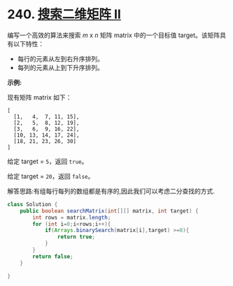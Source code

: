 # 240. [搜索二维矩阵 II](https://leetcode-cn.com/problems/search-a-2d-matrix-ii/description/)

编写一个高效的算法来搜索 *m* x *n* 矩阵 matrix 中的一个目标值 target。该矩阵具有以下特性：

- 每行的元素从左到右升序排列。
- 每列的元素从上到下升序排列。

**示例:**

现有矩阵 matrix 如下：

```
[
  [1,   4,  7, 11, 15],
  [2,   5,  8, 12, 19],
  [3,   6,  9, 16, 22],
  [10, 13, 14, 17, 24],
  [18, 21, 23, 26, 30]
]
```

给定 target = `5`，返回 `true`。

给定 target = `20`，返回 `false`。

解答思路:有组每行每列的数组都是有序的,因此我们可以考虑二分查找的方式.

```java
class Solution {
    public boolean searchMatrix(int[][] matrix, int target) {
        int rows = matrix.length;
        for (int i=0;i<rows;i++){
            if(Arrays.binarySearch(matrix[i],target) >=0){
                return true;
            }
        }
        return false;
    }
    
}
```